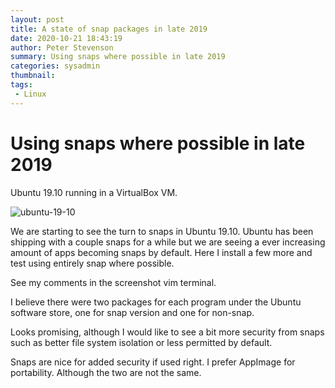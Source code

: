```yaml
---
layout: post
title: A state of snap packages in late 2019
date: 2020-10-21 18:43:19
author: Peter Stevenson
summary: Using snaps where possible in late 2019
categories: sysadmin
thumbnail:
tags:
 - Linux
---
```


# Using snaps where possible in late 2019

Ubuntu 19.10 running in a VirtualBox VM.

![ubuntu-19-10](/blog/assets/2020-10-21/ubuntu-19-10.png)

We are starting to see the turn to snaps in Ubuntu 19.10. Ubuntu has been shipping with a couple snaps for a while but we are seeing a ever increasing amount of apps becoming snaps by default. Here I install a few more and test using entirely snap where possible.

See my comments in the screenshot vim terminal.

I believe there were two packages for each program under the Ubuntu software store, one for snap version and one for non-snap.

Looks promising, although I would like to see a bit more security from snaps such as better file system isolation or less permitted by default.

Snaps are nice for added security if used right. I prefer AppImage for portability. Although the two are not the same.